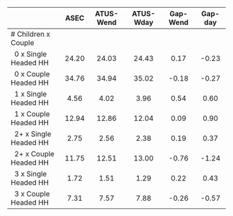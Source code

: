 
|                      |         ASEC |    ATUS-Wend |    ATUS-Wday |     Gap-Wend |      Gap-day |
| -------------------- | :----------: | :----------: | :----------: | :----------: | :----------: |
| # Children x Couple  |              |              |              |              |              |
| &nbsp;&nbsp;0 x Single Headed HH |        24.20 |        24.03 |        24.43 |         0.17 |        -0.23 |
| &nbsp;&nbsp;0 x Couple Headed HH |        34.76 |        34.94 |        35.02 |        -0.18 |        -0.27 |
| &nbsp;&nbsp;1 x Single Headed HH |         4.56 |         4.02 |         3.96 |         0.54 |         0.60 |
| &nbsp;&nbsp;1 x Couple Headed HH |        12.94 |        12.86 |        12.04 |         0.09 |         0.90 |
| &nbsp;&nbsp;2+ x Single Headed HH |         2.75 |         2.56 |         2.38 |         0.19 |         0.37 |
| &nbsp;&nbsp;2+ x Couple Headed HH |        11.75 |        12.51 |        13.00 |        -0.76 |        -1.24 |
| &nbsp;&nbsp;3 x Single Headed HH |         1.72 |         1.51 |         1.29 |         0.22 |         0.43 |
| &nbsp;&nbsp;3 x Couple Headed HH |         7.31 |         7.57 |         7.88 |        -0.26 |        -0.57 |

